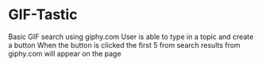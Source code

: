 # GIF-Tastic
Basic GIF search using giphy.com 
User is able to type in a topic and create a button
When the button is clicked the first 5 from search results from giphy.com will appear on the page
